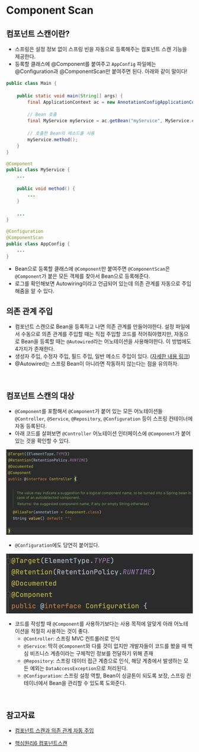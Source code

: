 # Component Scan

## 컴포넌트 스캔이란?

- 스프링은 설정 정보 없이 스프링 빈을 자동으로 등록해주는 컴포넌트 스캔 기능을 제공한다.
- 등록할 클래스에 @Component를 붙여주고 `AppConfig` 파일에는 @Configuration과 @ComponentScan만 붙여주면 된다. 아래와 같이 말이다!

```java
public class Main {

    public static void main(String[] args) {
        final ApplicationContext ac = new AnnotationConfigApplicationContext(AppConfig.class);

        // Bean 호출
        final MyService myService = ac.getBean("myService", MyService.class);

        // 호출한 Bean의 메소드를 사용
        myService.method();
    }
}
```

```java
@Component
public class MyService {
    ...

    public void method() {
        ...
    }

    ...
}
```

```java
@Configuration
@ComponentScan
public class AppConfig {
    ...
}
```

- Bean으로 등록할 클래스에 `@Component`만 붙여주면 `@ComponentScan`은 `@Component`가 붙은 모든 객체를 찾아서 Bean으로 등록해준다.
- 로그를 확인해보면 Autowiring이라고 언급되어 있는데 의존 관계를 자동으로 주입해줌을 알 수 있다.

## 의존 관계 주입

- 컴포넌트 스캔으로 Bean을 등록하고 나면 의존 관계를 만들어야한다. 설정 파일에서 수동으로 의존 관계를 주입할 때는 직접 주입할 코드를 적어줘야했지만, 자동으로 Bean을 등록할 때는 `@Autowired`라는 어노테이션을 사용해야한다. 이 방법에도 4가지가 존재한다.
- 생성자 주입, 수정자 주입, 필드 주입, 일반 메소드 주입이 있다. ([자세한 내용 링크](./04_Dependency_Injection.md))
- @Autowired는 스프링 Bean이 아니라면 작동하지 않는다는 점을 유의하자.

<br/>

## 컴포넌트 스캔의 대상

- `@Component`를 포함해서 `@Component`가 붙어 있는 모든 어노테이션들 `@Controller`, `@Service`, `@Repository`, `@Configuration` 등이 스프링 컨테이너에 자동 등록된다.
- 아래 코드를 살펴보면 `@Controller` 어노테이션 인터페이스에 `@Component`가 붙어있는 것을 확인할 수 있다.

<img src="img/component1.png">

- `@Configuration`에도 당연히 붙어있다.

<img src="img/component2.png">

- 코드를 작성할 때 `@Component`를 사용하기보다는 사용 목적에 알맞게 아래 어노테이션을 적절히 사용하는 것이 좋다.
  - `@Controller`: 스프링 MVC 컨트롤러로 인식
  - `@Service`: 딱히 `@Component`와 다를 것이 없지만 개발자들이 코드를 봤을 때 핵심 비즈니스 계층이라는 구체적인 정보를 전달하기 위해 존재
  - `@Repository`: 스프링 데이터 접근 계층으로 인식, 해당 계층에서 발생하는 모든 예외는 `DataAccessException`으로 처리된다.
  - `@Configuration`: 스프링 설정 역할, Bean이 싱글톤이 되도록 보장, 스프링 컨테이너에서 Bean을 관리할 수 있도록 도와준다.

<br/>

## 참고자료

- [컴포넌트 스캔과 의존 관계 자동 주입](https://steady-coding.tistory.com/460)

- [핵심원리6 컴포넌트스캔](https://bangu4.tistory.com/295)
